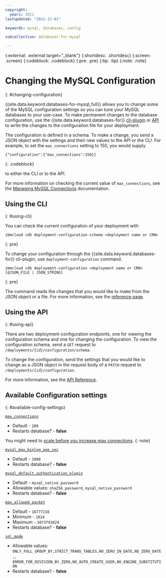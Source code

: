 ```yaml
---
copyright:
  years: 2021
lastupdated: "2021-12-01"

keywords: mysql, databases, config

subcollection: databases-for-mysql

---
```


{:external: .external target="_blank"}
{:shortdesc: .shortdesc}
{:screen: .screen}
{:codeblock: .codeblock}
{:pre: .pre}
{:tip: .tip}
{:note: .note}

# Changing the MySQL Configuration
{: #changing-configuration}

{{site.data.keyword.databases-for-mysql_full}} allows you to change some of the MySQL configuration settings so you can tune your MySQL databases to your use-case. To make permanent changes to the database configuration, use the {{site.data.keyword.databases-for}} [cli-plugin](/docs/databases-cli-plugin?topic=databases-cli-plugin-cdb-reference#deployment-configuration) or [API](https://{DomainName}/apidocs/cloud-databases-api#change-your-database-configuration) to write the changes to the configuration file for your deployment.

The configuration is defined in a schema. To make a change, you send a JSON object with the settings and their new values to the API or the CLI.  For example, to set the `max_connections` setting to 150, you would supply 

```shell
{"configuration":{"max_connections":150}}
```
{: .codeblock}

to either the CLI or to the API. 

For more information on checking the current value of `max_connections`, see the [Managing MySQL Connections](/docs/allowlist/databases-for-mysql?topic=databases-for-mysql-managing-mysql-connections) documentation. 

## Using the CLI
{: #using-cli}

You can check the current configuration of your deployment with 
```shell
ibmcloud cdb deployment-configuration-schema <deployment name or CRN>
```
{: pre}

To change your configuration through the {{site.data.keyword.databases-for}} cli-plugin, use `deployment-configuration` command. 
```shell
ibmcloud cdb deployment-configuration <deployment name or CRN> [@JSON_FILE | JSON_STRING]
```
{: pre}

The command reads the changes that you would like to make from the JSON object or a file. For more information, see the [reference page](/docs/databases-cli-plugin?topic=databases-cli-plugin-cdb-reference#deployment-configuration).

## Using the API
{: #using-api}

There are two deployment-configuration endpoints, one for viewing the configuration schema and one for changing the configuration. To view the configuration schema, send a `GET` request to `/deployments/{id}/configuration/schema`.

To change the configuration, send the settings that you would like to change as a JSON object in the request body of a `PATCH` request to `/deployments/{id}/configuration`.

For more information, see the [API Reference](https://cloud.ibm.com/apidocs/cloud-databases-api#change-your-database-configuration). 


## Available Configuration settings
{: #available-config-settings}

[`max_connections`](https://www.postgresql.org/docs/current/runtime-config-connection.html#GUC-MAX-CONNECTIONS)

- Default - `200`
- Restarts database? - **false**
  
 You might need to [scale before you increase max connections](/docs/allowlist/databases-for-mysql?topic=databases-for-mysql-high-availability#connection-limits-ha). {: note}

[`mysql_max_binlog_age_sec`](https://dev.mysql.com/doc/refman/5.7/en/replication-options-binary-log.html)

- Default - `1800`
- Restarts database? - **false**

[`mysql_default_authentication_plugin`](https://dev.mysql.com/doc/refman/5.7/en/server-system-variables.html)

- Default - `mysql_native_password`
- Allowable values: `sha256_password`, `mysql_native_password`
- Restarts database? - **false**

[`max_allowed_packet`](https://dev.mysql.com/doc/refman/5.7/en/packet-too-large.html)

- Default - `16777216`
- Minimum - `1024`
- Maximum - `1073741824`
- Restarts database? - **false**

[`sql_mode`](https://dev.mysql.com/doc/refman/5.7/en/sql-mode.html)

- Allowable values: `ONLY_FULL_GROUP_BY,STRICT_TRANS_TABLES,NO_ZERO_IN_DATE,NO_ZERO_DATE,`, `ERROR_FOR_DIVISION_BY_ZERO,NO_AUTO_CREATE_USER,NO_ENGINE_SUBSTITUTION`
- Restarts database? - **false**
